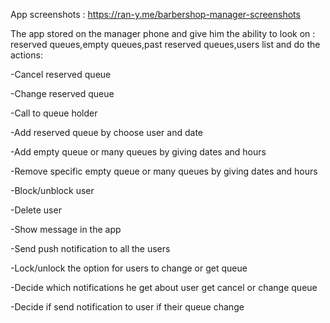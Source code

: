 App screenshots : https://ran-y.me/barbershop-manager-screenshots

The app stored on the manager phone and give him the ability to look on : reserved queues,empty queues,past reserved queues,users list
and do the actions:

-Cancel reserved queue

-Change reserved queue

-Call to queue holder

-Add reserved queue by choose user and date

-Add empty queue or many queues by giving dates and hours

-Remove specific empty queue or many queues by giving dates and hours

-Block/unblock user

-Delete user

-Show message in the app

-Send push notification to all the users

-Lock/unlock the option for users to change or get queue

-Decide which notifications he get about user get cancel or change queue

-Decide if send notification to user if their queue change
